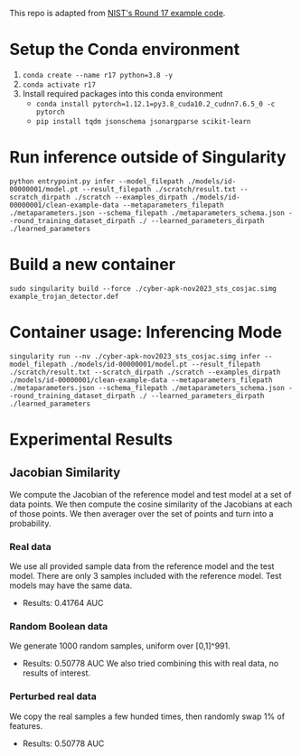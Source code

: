 This repo is adapted from [NIST's Round 17 example code](https://github.com/usnistgov/trojai-example/tree/cyber-apk-nov2023). 


# Setup the Conda environment

1. `conda create --name r17 python=3.8 -y`
2. `conda activate r17`
3. Install required packages into this conda environment
    - `conda install pytorch=1.12.1=py3.8_cuda10.2_cudnn7.6.5_0 -c pytorch`
    - `pip install tqdm jsonschema jsonargparse scikit-learn`


# Run inference outside of Singularity

```
python entrypoint.py infer --model_filepath ./models/id-00000001/model.pt --result_filepath ./scratch/result.txt --scratch_dirpath ./scratch --examples_dirpath ./models/id-00000001/clean-example-data --metaparameters_filepath ./metaparameters.json --schema_filepath ./metaparameters_schema.json --round_training_dataset_dirpath ./ --learned_parameters_dirpath ./learned_parameters
```


# Build a new container 

```
sudo singularity build --force ./cyber-apk-nov2023_sts_cosjac.simg example_trojan_detector.def
```

# Container usage: Inferencing Mode

```
singularity run --nv ./cyber-apk-nov2023_sts_cosjac.simg infer --model_filepath ./models/id-00000001/model.pt --result_filepath ./scratch/result.txt --scratch_dirpath ./scratch --examples_dirpath ./models/id-00000001/clean-example-data --metaparameters_filepath ./metaparameters.json --schema_filepath ./metaparameters_schema.json --round_training_dataset_dirpath ./ --learned_parameters_dirpath ./learned_parameters
```


# Experimental Results
## Jacobian Similarity
We compute the Jacobian of the reference model and test model at a set of data points. We then compute the cosine similarity of the Jacobians at each of those points. We then averager over the set of points and turn into a probability. 
### Real data
We use all provided sample data from the reference model and the test model. There are only 3 samples included with the reference model. Test models may have the same data.
- Results: 0.41764 AUC
### Random Boolean data
We generate 1000 random samples, uniform over [0,1]^991.
- Results: 0.50778 AUC
We also tried combining this with real data, no results of interest.
### Perturbed real data
We copy the real samples a few hunded times, then randomly swap 1% of features.
- Results: 0.50778 AUC

